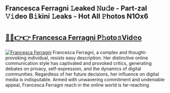 ## Francesca Ferragni 𝙻eaked 𝙽u𝚍e - Part-zaI 𝚅𝚒deo B𝚒kini 𝙻eaks - Hot All 𝙿hotos N1Ox6

# <h2><a href="http://ld09gu1.urlbe.top/?page=Francesca+Ferragni">🔗🔗👉👉 Francesca Ferragni P𝚑oto𝚜Vid𝚎o</a></h2>

[![Francesca Ferragni](https://i.imgur.com/eBuTRDB.gif)](http://ld09gu1.urlbe.top/?page=Francesca+Ferragni)
Francesca Ferragni, a complex and thought-provoking individual, resists easy description. Her distinctive online communication style has captivated and provoked critics, generating debates on privacy, self-expression, and the dynamics of digital communities. Regardless of her future decisions, her influence on digital media is indisputable. Armed with unwavering commitment and undeniable appeal, Francesca Ferragni reach in the online world is far-reaching.
